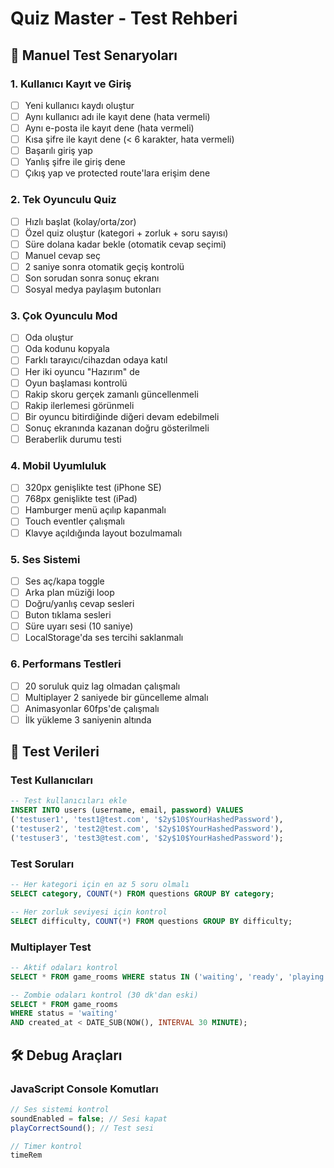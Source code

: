 # Quiz Master - Test Rehberi

## 🧪 Manuel Test Senaryoları

### 1. Kullanıcı Kayıt ve Giriş
- [ ] Yeni kullanıcı kaydı oluştur
- [ ] Aynı kullanıcı adı ile kayıt dene (hata vermeli)
- [ ] Aynı e-posta ile kayıt dene (hata vermeli)
- [ ] Kısa şifre ile kayıt dene (< 6 karakter, hata vermeli)
- [ ] Başarılı giriş yap
- [ ] Yanlış şifre ile giriş dene
- [ ] Çıkış yap ve protected route'lara erişim dene

### 2. Tek Oyunculu Quiz
- [ ] Hızlı başlat (kolay/orta/zor)
- [ ] Özel quiz oluştur (kategori + zorluk + soru sayısı)
- [ ] Süre dolana kadar bekle (otomatik cevap seçimi)
- [ ] Manuel cevap seç
- [ ] 2 saniye sonra otomatik geçiş kontrolü
- [ ] Son sorudan sonra sonuç ekranı
- [ ] Sosyal medya paylaşım butonları

### 3. Çok Oyunculu Mod
- [ ] Oda oluştur
- [ ] Oda kodunu kopyala
- [ ] Farklı tarayıcı/cihazdan odaya katıl
- [ ] Her iki oyuncu "Hazırım" de
- [ ] Oyun başlaması kontrolü
- [ ] Rakip skoru gerçek zamanlı güncellenmeli
- [ ] Rakip ilerlemesi görünmeli
- [ ] Bir oyuncu bitirdiğinde diğeri devam edebilmeli
- [ ] Sonuç ekranında kazanan doğru gösterilmeli
- [ ] Beraberlik durumu testi

### 4. Mobil Uyumluluk
- [ ] 320px genişlikte test (iPhone SE)
- [ ] 768px genişlikte test (iPad)
- [ ] Hamburger menü açılıp kapanmalı
- [ ] Touch eventler çalışmalı
- [ ] Klavye açıldığında layout bozulmamalı

### 5. Ses Sistemi
- [ ] Ses aç/kapa toggle
- [ ] Arka plan müziği loop
- [ ] Doğru/yanlış cevap sesleri
- [ ] Buton tıklama sesleri
- [ ] Süre uyarı sesi (10 saniye)
- [ ] LocalStorage'da ses tercihi saklanmalı

### 6. Performans Testleri
- [ ] 20 soruluk quiz lag olmadan çalışmalı
- [ ] Multiplayer 2 saniyede bir güncelleme almalı
- [ ] Animasyonlar 60fps'de çalışmalı
- [ ] İlk yükleme 3 saniyenin altında

## 🔧 Test Verileri

### Test Kullanıcıları
```sql
-- Test kullanıcıları ekle
INSERT INTO users (username, email, password) VALUES
('testuser1', 'test1@test.com', '$2y$10$YourHashedPassword'),
('testuser2', 'test2@test.com', '$2y$10$YourHashedPassword'),
('testuser3', 'test3@test.com', '$2y$10$YourHashedPassword');
```

### Test Soruları
```sql
-- Her kategori için en az 5 soru olmalı
SELECT category, COUNT(*) FROM questions GROUP BY category;

-- Her zorluk seviyesi için kontrol
SELECT difficulty, COUNT(*) FROM questions GROUP BY difficulty;
```

### Multiplayer Test
```sql
-- Aktif odaları kontrol
SELECT * FROM game_rooms WHERE status IN ('waiting', 'ready', 'playing');

-- Zombie odaları kontrol (30 dk'dan eski)
SELECT * FROM game_rooms 
WHERE status = 'waiting' 
AND created_at < DATE_SUB(NOW(), INTERVAL 30 MINUTE);
```

## 🛠️ Debug Araçları

### JavaScript Console Komutları
```javascript
// Ses sistemi kontrol
soundEnabled = false; // Sesi kapat
playCorrectSound(); // Test sesi

// Timer kontrol
timeRem
